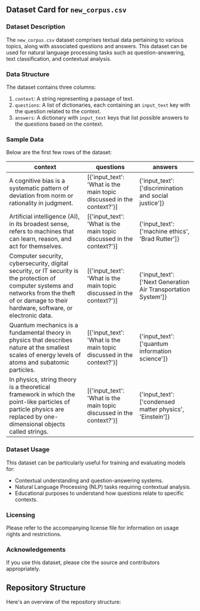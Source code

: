 

## Dataset Card for `new_corpus.csv`

### Dataset Description
The `new_corpus.csv` dataset comprises textual data pertaining to various topics, along with associated questions and answers. This dataset can be used for natural language processing tasks such as question-answering, text classification, and contextual analysis.

### Data Structure
The dataset contains three columns:
1. `context`: A string representing a passage of text.
2. `questions`: A list of dictionaries, each containing an `input_text` key with the question related to the context.
3. `answers`: A dictionary with `input_text` keys that list possible answers to the questions based on the context.

### Sample Data
Below are the first few rows of the dataset:

| context | questions | answers |
|---------|-----------|---------|
| A cognitive bias is a systematic pattern of deviation from norm or rationality in judgment. | [{'input_text': 'What is the main topic discussed in the context?'}] | {'input_text': ['discrimination and social justice']} |
| Artificial intelligence (AI), in its broadest sense, refers to machines that can learn, reason, and act for themselves. | [{'input_text': 'What is the main topic discussed in the context?'}] | {'input_text': ['machine ethics', 'Brad Rutter']} |
| Computer security, cybersecurity, digital security, or IT security is the protection of computer systems and networks from the theft of or damage to their hardware, software, or electronic data. | [{'input_text': 'What is the main topic discussed in the context?'}] | {'input_text': ['Next Generation Air Transportation System']} |
| Quantum mechanics is a fundamental theory in physics that describes nature at the smallest scales of energy levels of atoms and subatomic particles. | [{'input_text': 'What is the main topic discussed in the context?'}] | {'input_text': ['quantum information science']} |
| In physics, string theory is a theoretical framework in which the point-like particles of particle physics are replaced by one-dimensional objects called strings. | [{'input_text': 'What is the main topic discussed in the context?'}] | {'input_text': ['condensed matter physics', 'Einstein']} |

### Dataset Usage
This dataset can be particularly useful for training and evaluating models for:
- Contextual understanding and question-answering systems.
- Natural Language Processing (NLP) tasks requiring contextual analysis.
- Educational purposes to understand how questions relate to specific contexts.

### Licensing
Please refer to the accompanying license file for information on usage rights and restrictions.

### Acknowledgements
If you use this dataset, please cite the source and contributors appropriately.

## Repository Structure
Here's an overview of the repository structure:

